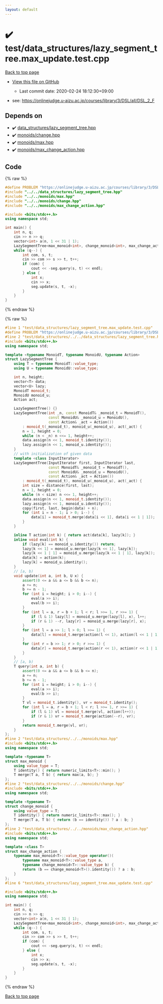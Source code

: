 ```yaml
---
layout: default
---
```


<!-- mathjax config similar to math.stackexchange -->
<script type="text/javascript" async
  src="https://cdnjs.cloudflare.com/ajax/libs/mathjax/2.7.5/MathJax.js?config=TeX-MML-AM_CHTML">
</script>
<script type="text/x-mathjax-config">
  MathJax.Hub.Config({
    TeX: { equationNumbers: { autoNumber: "AMS" }},
    tex2jax: {
      inlineMath: [ ['$','$'] ],
      processEscapes: true
    },
    "HTML-CSS": { matchFontHeight: false },
    displayAlign: "left",
    displayIndent: "2em"
  });
</script>

<script type="text/javascript" src="https://cdnjs.cloudflare.com/ajax/libs/jquery/3.4.1/jquery.min.js"></script>
<script src="https://cdn.jsdelivr.net/npm/jquery-balloon-js@1.1.2/jquery.balloon.min.js" integrity="sha256-ZEYs9VrgAeNuPvs15E39OsyOJaIkXEEt10fzxJ20+2I=" crossorigin="anonymous"></script>
<script type="text/javascript" src="../../../assets/js/copy-button.js"></script>
<link rel="stylesheet" href="../../../assets/css/copy-button.css" />


# :heavy_check_mark: test/data_structures/lazy_segment_tree.max_update.test.cpp

<a href="../../../index.html">Back to top page</a>

* <a href="{{ site.github.repository_url }}/blob/master/test/data_structures/lazy_segment_tree.max_update.test.cpp">View this file on GitHub</a>
    - Last commit date: 2020-02-24 18:12:30+09:00


* see: <a href="https://onlinejudge.u-aizu.ac.jp/courses/library/3/DSL/all/DSL_2_F">https://onlinejudge.u-aizu.ac.jp/courses/library/3/DSL/all/DSL_2_F</a>


## Depends on

* :heavy_check_mark: <a href="../../../library/data_structures/lazy_segment_tree.hpp.html">data_structures/lazy_segment_tree.hpp</a>
* :heavy_check_mark: <a href="../../../library/monoids/change.hpp.html">monoids/change.hpp</a>
* :heavy_check_mark: <a href="../../../library/monoids/max.hpp.html">monoids/max.hpp</a>
* :heavy_check_mark: <a href="../../../library/monoids/max_change_action.hpp.html">monoids/max_change_action.hpp</a>


## Code

<a id="unbundled"></a>
{% raw %}
```cpp
#define PROBLEM "https://onlinejudge.u-aizu.ac.jp/courses/library/3/DSL/all/DSL_2_F"
#include "../../data_structures/lazy_segment_tree.hpp"
#include "../../monoids/max.hpp"
#include "../../monoids/change.hpp"
#include "../../monoids/max_change_action.hpp"

#include <bits/stdc++.h>
using namespace std;

int main() {
    int n, q;
    cin >> n >> q;
    vector<int> a(n, 1 << 31 | 1);
    LazySegmentTree<max_monoid<int>, change_monoid<int>, max_change_action<int>> seg(begin(a), end(a));
    while (q--) {
        int com, s, t;
        cin >> com >> s >> t, t++;
        if (com) {
            cout << -seg.query(s, t) << endl;
        } else {
            int x;
            cin >> x;
            seg.update(s, t, -x);
        }
    }
}
```
{% endraw %}

<a id="bundled"></a>
{% raw %}
```cpp
#line 1 "test/data_structures/lazy_segment_tree.max_update.test.cpp"
#define PROBLEM "https://onlinejudge.u-aizu.ac.jp/courses/library/3/DSL/all/DSL_2_F"
#line 2 "test/data_structures/../../data_structures/lazy_segment_tree.hpp"
#include <bits/stdc++.h>
using namespace std;

template <typename MonoidT, typename MonoidU, typename Action>
struct LazySegmentTree {
    using T = typename MonoidT::value_type;
    using U = typename MonoidU::value_type;

    int n, height;
    vector<T> data;
    vector<U> lazy;
    MonoidT monoid_t;
    MonoidU monoid_u;
    Action act;

    LazySegmentTree() {}
    LazySegmentTree(int _n, const MonoidT& _monoid_t = MonoidT(),
                    const MonoidU& _monoid_u = MonoidU(),
                    const Action& _act = Action())
        : monoid_t(_monoid_t), monoid_u(_monoid_u), act(_act) {
        n = 1, height = 0;
        while (n < _n) n <<= 1, height++;
        data.assign(n << 1, monoid_t.identity());
        lazy.assign(n << 1, monoid_u.identity());
    }
    // with initialization of given data
    template <class InputIterator>
    LazySegmentTree(InputIterator first, InputIterator last,
                    const MonoidT& _monoid_t = MonoidT(),
                    const MonoidU& _monoid_u = MonoidU(),
                    const Action& _act = Action())
        : monoid_t(_monoid_t), monoid_u(_monoid_u), act(_act) {
        int size = distance(first, last);
        n = 1, height = 0;
        while (n < size) n <<= 1, height++;
        data.assign(n << 1, monoid_t.identity());
        lazy.assign(n << 1, monoid_u.identity());
        copy(first, last, begin(data) + n);
        for (int i = n - 1; i > 0; i--) {
            data[i] = monoid_t.merge(data[i << 1], data[i << 1 | 1]);
        }
    }

    inline T action(int k) { return act(data[k], lazy[k]); }
    inline void eval(int k) {
        if (lazy[k] == monoid_u.identity()) return;
        lazy[k << 1] = monoid_u.merge(lazy[k << 1], lazy[k]);
        lazy[k << 1 | 1] = monoid_u.merge(lazy[k << 1 | 1], lazy[k]);
        data[k] = action(k);
        lazy[k] = monoid_u.identity();
    }
    // [a, b)
    void update(int a, int b, U x) {
        assert(0 <= a && a <= b && b <= n);
        a += n;
        b += n - 1;
        for (int i = height; i > 0; i--) {
            eval(a >> i);
            eval(b >> i);
        }
        for (int l = a, r = b + 1; l < r; l >>= 1, r >>= 1) {
            if (l & 1) lazy[l] = monoid_u.merge(lazy[l], x), l++;
            if (r & 1) --r, lazy[r] = monoid_u.merge(lazy[r], x);
        }
        for (int l = a >> 1; l > 0; l >>= 1) {
            data[l] = monoid_t.merge(action(l << 1), action(l << 1 | 1));
        }
        for (int r = b >> 1; r > 0; r >>= 1) {
            data[r] = monoid_t.merge(action(r << 1), action(r << 1 | 1));
        }
    }
    // [a, b)
    T query(int a, int b) {
        assert(0 <= a && a <= b && b <= n);
        a += n;
        b += n - 1;
        for (int i = height; i > 0; i--) {
            eval(a >> i);
            eval(b >> i);
        }
        T vl = monoid_t.identity(), vr = monoid_t.identity();
        for (int l = a, r = b + 1; l < r; l >>= 1, r >>= 1) {
            if (l & 1) vl = monoid_t.merge(vl, action(l++));
            if (r & 1) vr = monoid_t.merge(action(--r), vr);
        }
        return monoid_t.merge(vl, vr);
    }
};
#line 2 "test/data_structures/../../monoids/max.hpp"
#include <bits/stdc++.h>
using namespace std;

template <typename T>
struct max_monoid {
    using value_type = T;
    T identity() { return numeric_limits<T>::min(); }
    T merge(T a, T b) { return max(a, b); }
};
#line 2 "test/data_structures/../../monoids/change.hpp"
#include <bits/stdc++.h>
using namespace std;

template <typename T>
struct change_monoid {
    using value_type = T;
    T identity() { return numeric_limits<T>::max(); }
    T merge(T a, T b) { return (b == identity()) ? a : b; }
};
#line 2 "test/data_structures/../../monoids/max_change_action.hpp"
#include <bits/stdc++.h>
using namespace std;

template <class T>
struct max_change_action {
    typename max_monoid<T>::value_type operator()(
        typename max_monoid<T>::value_type a,
        typename change_monoid<T>::value_type b) {
        return (b == change_monoid<T>().identity()) ? a : b;
    }
};
#line 6 "test/data_structures/lazy_segment_tree.max_update.test.cpp"

#include <bits/stdc++.h>
using namespace std;

int main() {
    int n, q;
    cin >> n >> q;
    vector<int> a(n, 1 << 31 | 1);
    LazySegmentTree<max_monoid<int>, change_monoid<int>, max_change_action<int>> seg(begin(a), end(a));
    while (q--) {
        int com, s, t;
        cin >> com >> s >> t, t++;
        if (com) {
            cout << -seg.query(s, t) << endl;
        } else {
            int x;
            cin >> x;
            seg.update(s, t, -x);
        }
    }
}

```
{% endraw %}

<a href="../../../index.html">Back to top page</a>

